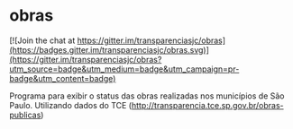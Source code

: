 # obras

[![Join the chat at https://gitter.im/transparenciasjc/obras](https://badges.gitter.im/transparenciasjc/obras.svg)](https://gitter.im/transparenciasjc/obras?utm_source=badge&utm_medium=badge&utm_campaign=pr-badge&utm_content=badge)

Programa para exibir o status das obras realizadas nos municípios de São Paulo. Utilizando dados do TCE (http://transparencia.tce.sp.gov.br/obras-publicas)
